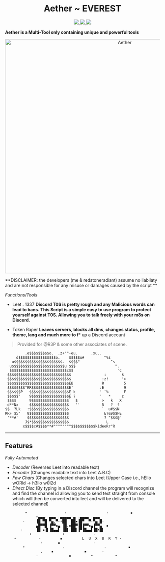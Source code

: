 <h1 align="center">
  Aether ~ EVEREST
  <br>
</h1>
<p align="center">
  <a href="https://github.com/Everest187/Leet/blob/edit/main/LICENSE">
    <img src="https://img.shields.io/badge/license-Apache 2.0-black">
  </a>
  <a>
  <a href="https://github.com/Everest187/Leet/blob/main/main.py">
      <img src="https://img.shields.io/badge/status-works-brightgreen">
  </a>
  <a href="https://opensource.org/">
      <img src="https://img.shields.io/badge/Open%20Source-true-blue">
  </a>
</p>
  
**Aether is a Multi-Tool only containing unique and powerful tools**
<p align="center">
	<img width="763" src="https://cdn.jsdelivr.net/gh/Everest187/Aether/banner/aether.png" alt="Aether">
</p>
 **DISCLAIMER: the developers (me & redstoneradiant) assume no liabilaty and are not responsible for any misuse or damages caused by the
 script **
  
*Functions/Tools*
  - Leet . 1337 
  **Discord T0S is pretty rough and any Malicious words can lead to bans. 
  This Script is a simple easy to use program to protect yourself against T0S. Allowing you to talk freely with your m8s on Discord.**
  
  - Token Raper
**Leaves servers, blocks all dms, changes status, profile, theme, lang and much more to f*** up a Discord account
  
  > Provided for @R3P & some other associates of scene.
  ```  
           .e$$$$$$$$$o.  .z+""-eu.      .xu..
       d$$$$$$$$$$$$$$$$$o.    $$$$$u#         ^%s
     u$$$$$$$$$$$$$$$$$$$$$$.  $$$$"              ^s
    u$$$$$$$$$$$$$$$$$$$$$$$$u $$$                  ".
    $$$$$$$$$$$$$$$$$$$$$$$$$$c$$                    'c
   $$$$$$$$$$$$$$$$$$$$$$$$$$$$$               :       k
   $$$$$$$$$$$$$$$$$$$$$$$$$$$$$              :z!      '>
   $$$$$$$$$$$$$$$$$$$$$$$$$$$$EB             R         5
   $$$$$$$$"RR$$$$$$$$$$$$$$$$$E'            :E         9
   $$$$$$P   $$$$$$$$$$$$$$$$$$E k           ' `%       F
   $$$$$"    9$$$$$$$$$$$$$$$$$E ?           '   *     z
   $$$$      9$$$$$$$$$$$$$$$$$`  $           >   k   X
   d**Nx     $$$$$$$$$$$$$$$$$$   ''          5   ?  f
  $$  ?Lk   :$$$$$$$$$$$$$$$$$$               `  u#$$N
  RRF $5"   8$$$$$$$$$$$$$$$$$$                E?&9$$FE
   "**#`    $$$$$$$$$$$$$$$$$$$                ? "$$$@`
           J$*$$$$$$$$$$$$$$$$$                 L
          x$$$$c#$$$$**#""""""""$$$$$$$$$$$kideeRr"R
  ```
  -----

  ## **Features**
  *Fully Automated*
   - *Decoder* (Reverses Leet into readable text)
   - *Encoder* (Changes readable text into Leet A.B.C)
  - *Few Chars* (Changes selected chars into Leet (Upper Case i.e., hEllo wORld -> h3llo w0I2d
  - *Direct Disc* (By typing in a Discord channel the program will recognize and find the channel id allowing you to send text straight from console which
  will then be converted into leet and will be delivered to the selected channel)

```
         •                 ·                  ·          ▪
              •▄▄▄· ▄▄▄ .▄▄▄▄▄ ▄ .▄▄▄▄ .▄▄▄
        ·     ▐█ ▀█ ▀▄.▀·•██  ██▪▐█▀  ▀·▀▄ █·
              ▄█▀▀█ ▐▀▀▪▄ ▐█.▪██▀▐█▐▀▀▪▄▐▀▀▄  ▪
       ·      ▐█ ▪▐▌▐█▄▄▌ ▐█▌·██▌▐▀▐█▄▄▌▐█•█▌
           •              •             ·
    •          ·         ▪         L  U  X  U  R  Y ·
                ·       ▪               ·
        •                 ·                  ·          ▪
                .    ▪              ▪       ·
              ·              ▪         •          •
